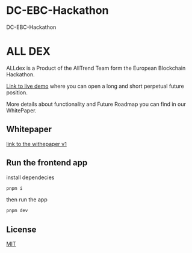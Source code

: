 # DC-EBC-Hackathon
DC-EBC-Hackathon

# ALL DEX
ALLdex is a Product of the AllTrend Team form the European Blockchain Hackathon.

[Link to live demo](https://alldex.vercel.app/)
where you can open a long and short perpetual future position.

More details about functionality and Future Roadmap you can find in our WhitePaper.


## Whitepaper
[link to the withepaper v1](https://github.com/AllTrends/whitepaper)

## Run the frontend app



install dependecies

```bash
pnpm i
```

then run the app

```bash
pnpm dev
```

## License

[MIT](https://choosealicense.com/licenses/mit/)
